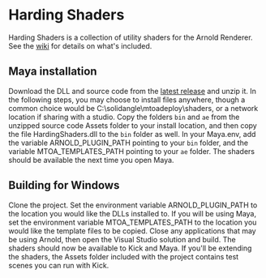 # Harding Shaders
Harding Shaders is a collection of utility shaders for the Arnold Renderer.  See the [wiki](https://github.com/timmythetiny/HardingShaders/wiki) for details on what's included.


## Maya installation
Download the DLL and source code from the [latest release](https://github.com/timmythetiny/HardingShaders/releases) and unzip it.  In the following steps, you may choose to install files anywhere, though a common choice would be C:\solidangle\mtoadeploy\shaders, or a network location if sharing with a studio.  Copy the folders `bin` and `ae` from the unzipped source code Assets folder to your install location, and then copy the file HardingShaders.dll to the `bin` folder as well.  In your Maya.env, add the variable ARNOLD_PLUGIN_PATH pointing to your `bin` folder, and the variable MTOA_TEMPLATES_PATH pointing to your `ae` folder.  The shaders should be available the next time you open Maya.


## Building for Windows
Clone the project.  Set the environment variable ARNOLD_PLUGIN_PATH to the location you would like the DLLs installed to.  If you will be using Maya, set the environment variable MTOA_TEMPLATES_PATH to the location you would like the template files to be copied.  Close any applications that may be using Arnold, then open the Visual Studio solution and build.  The shaders should now be available to Kick and Maya.  If you'll be extending the shaders, the Assets folder included with the project contains test scenes you can run with Kick.  
